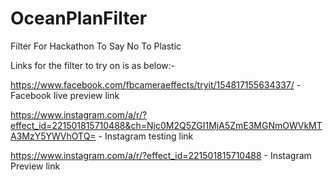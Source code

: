 # OceanPlanFilter
Filter For Hackathon To Say No To Plastic

Links for the filter to try on is as below:-

https://www.facebook.com/fbcameraeffects/tryit/154817155634337/ - Facebook live preview link

https://www.instagram.com/a/r/?effect_id=221501815710488&ch=Njc0M2Q5ZGI1MjA5ZmE3MGNmOWVkMTA3MzY5YWVhOTQ= - Instagram testing link

https://www.instagram.com/a/r/?effect_id=221501815710488 - Instagram Preview link